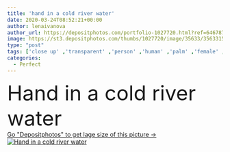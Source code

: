 ```yaml
---
title: 'hand in a cold river water'
date: 2020-03-24T08:52:21+00:00
author: lenaivanova
author_url: https://depositphotos.com/portfolio-1027720.html?ref=64678756
image: https://st3.depositphotos.com/thumbs/1027720/image/35633/356331580/api_thumb_450.jpg?forcejpeg=true
type: "post"
tags: ['close up' ,'transparent' ,'person' ,'human' ,'palm' ,'female' ,'beauty' ,'nature' ,'drop' ,'fresh' ,'wet' ,'environment' ,'liquid' ,'water' ,'health' ,'healthy' ,'life' ,'natural' ,'care' ,'sea' ,'drink' ,'freshness' ,'wave' ,'hand' ,'splash' ,'pouring' ,'river' ,'cold' ,'cool' ,'flowing' ,'stream' ,'aqua' ,'ecology' ,'handful' ,'clear' ,'refreshment' ,'pure' ,'finger' ,'clean' ,'hygiene' ,'purity' ,'ripple' ,'wash' ,'fluid' ,'perfect' ,'drinking' ,'refreshing' ,'splashing' ,'spatter' ,'waterfall' ]
categories: 
  - Perfect
---
```

<div aling="center">
            <font size="60"> Hand in a cold river water</font>   
</div>
<div>
    <a href='https://st3.depositphotos.com/thumbs/1027720/image/35633/356331580/api_thumb_450.jpg?forcejpeg=true?ref=64678756' target=_blank > Go "Depositphotos" to get lage size of this picture ->
        <img href='https://st3.depositphotos.com/thumbs/1027720/image/35633/356331580/api_thumb_450.jpg?forcejpeg=true?ref=64678756' src='https://st3.depositphotos.com/1027720/35633/i/950/depositphotos_356331580-stock-photo-hand-cold-river-water.jpg?forcejpeg=true' alt='Hand in a cold river water' >
    </a>
</div>
